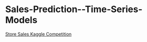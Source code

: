# Sales-Prediction--Time-Series-Models

[Store Sales Kaggle Competition](https://www.kaggle.com/competitions/store-sales-time-series-forecasting/overview)
